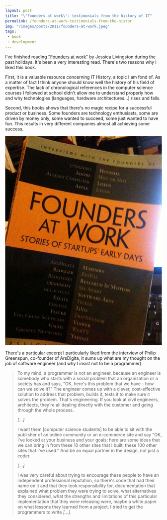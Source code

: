 ```yaml
---
layout: post
title: "\"Founders at work\": testimonials from the history of IT"
permalink: /founders-at-work-testimonials-from-the-histor
img: "/images/posts/2011/founders-at-work.jpeg"
tags:
 - book
 - development
---
```


I've finished reading ["Founders at work"](http://www.foundersatwork.com/) by Jessica Livingston during the past holidays. It's been a very interesting read. There's two reasons why I liked this book.

First, it is a valuable resource concerning IT History, a topic I am fond of. As a matter of fact I think anyone should know well the history of his field of expertise. The lack of chronological references in the computer science courses I followed at school didn't allow me to understand properly how and why technologies (languages, hardware architectures...) rises and falls. 

Second, this books shows that there's no magic recipe for a successful product or business. Some founders are technology enthusiasts, some are driven by money only, some wanted to succeed, some just wanted to have fun. This results in very different companies almost all achieving some success.

![Founders at work](/images/posts/2011/founders-at-work.jpeg)

There's a particular excerpt I particularly liked from the interview of Philip Greenspun, co-founder of ArsDigita, it sums up what are my thought on the job of software engineer (and why I insist not to be a programmer).

> To my mind, a programmer is not an engineer, because an engineer is somebody who starts with a social problem that an organization or a society has and says, "OK, here's this problem that we have - how can we solve it?" The engineer comes up with a clever, cost-effective solution to address that problem, builds it, tests it to make sure it solves the problem. That's engineering. If you look at civil engineers, architects, they're all dealing directly with the customer and going through the whole process. 
> 
> *\[...\]*
> 
> I want them \[computer science students\] to be able to sit with the publisher of an online community or an e-commerce site and say "OK, I've looked at your business and your goals; here are some ideas that we can bring in from these 10 other sites that I built, these 100 other sites that I've used." And be an equal partner in the design, not just a coder.
> 
> *\[...\]*
> 
> I was very careful about trying to encourage these people to have an independent professional reputation, so there's code that had their name on it and that they took responsibility for, documentation that explained what problem they were trying to solve, what alternatives they considered, what the strengths and limitations of this particular implementation that they were releasing were, maybe a white paper on what lessons they learned from a project. I tried to get the programmers to write *\[...\]*.